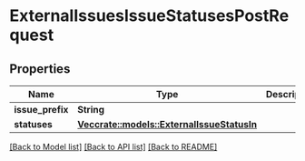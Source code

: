 # ExternalIssuesIssueStatusesPostRequest

## Properties

Name | Type | Description | Notes
------------ | ------------- | ------------- | -------------
**issue_prefix** | **String** |  | 
**statuses** | [**Vec<crate::models::ExternalIssueStatusIn>**](ExternalIssueStatusIn.md) |  | 

[[Back to Model list]](../README.md#documentation-for-models) [[Back to API list]](../README.md#documentation-for-api-endpoints) [[Back to README]](../README.md)


